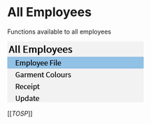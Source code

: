 # All Employees

Functions available to all employees

![All Employees](/.attachments/Documentation/AllEmployees.png "All Employees")

[[_TOSP_]]